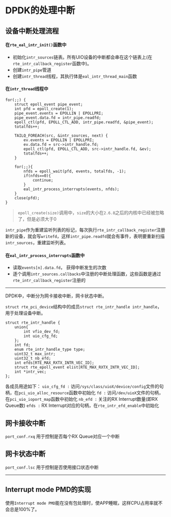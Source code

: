 # DPDK的处理中断

## 设备中断处理流程

#### 在`rte_eal_intr_init()`函数中

+ 初始化`intr_sources`链表。所有UIO设备的中断都会串在这个链表上(在`rte_intr_callback_register`函数中)。
+ 创建`intr_pipe`管道
+ 创建`intr_thread`线程，其执行体是`eal_intr_thread_main`函数

#### 在`intr_thread`线程中

```
for(;;) {
	struct epoll_event pipe_event;
	int pfd = epoll_create(1);
	pipe_event.events = EPOLLIN | EPOLLPRI;
	pipe_event.data.fd = intr_pipe.readfd;
	epoll_ctl(pfd, EPOLL_CTL_ADD, intr_pipe.readfd, &pipe_event);
	totalfds++;

	TAILQ_FOREACH(src, &intr_sources, next) {
		ev.events = EPOLLIN | EPOLLPRI;
		ev.data.fd = src->intr_handle.fd;
		epoll_ctl(pfd, EPOLL_CTL_ADD, src->intr_handle.fd, &ev);
		totalfds++;
	}

	for(;;){
		nfds = epoll_wait(pfd, events, totalfds, -1);
		if(nfds==0){
			continue;
		}
		eal_intr_process_interrupts(events, nfds);
	}
	close(pfd);
}
```

> `epoll_create(size)`调用中，`size`的大小在`2.6.8`之后的内核中已经被忽略了，但是必须大于0

`intr_pipe`作为重建监听列表的标记，每次执行`rte_intr_callback_register`注册新的设备，就会写`writefd`，这样`intr_pipe.readfd`就会有事件，表明要重新扫描`intr_sources`，重建监听列表。

#### 在`eal_intr_process_interrupts`函数中
+ 读取`events[n].data.fd`， 获得中断发生的次数
+ 逐个调用`intr_sources.callbacks`中注册的中断处理函数，这些函数是通过`rte_intr_callback_register`注册的

------------------------------------------------------------
DPDK中，中断分为网卡接收中断，网卡状态中断。

`struct rte_pci_device`结构中的成员`struct rte_intr_handle intr_handle`，用于处理设备中断。

```
struct rte_intr_handle {
	union{
		int vfio_dev_fd;
		int uio_cfg_fd;
	};
	int fd;
	enum rte_intr_handle_type type;
	uint32_t max_intr;
	uint32_t nb_efd;
	int efds[RTE_MAX_RXTX_INTR_VEC_ID];
	struct rte_epoll_event elist[RTE_MAX_RXTX_INTR_VEC_ID];
	int *intr_vec;
};

```
各成员用途如下：
`uio_cfg_fd :` 访问`/sys/class/uioX/device/config`文件的句柄，在`pci_uio_alloc_resource`函数中初始化
`fd :` 访问`/dev/uioX`文件的句柄，在`pci_uio_ioport_map`函数中初始化
`nb_efd :` 关注的RX Interrupt数量(即RX Queue数)
`efds :` RX Interrupt对应的句柄，在`rte_intr_efd_enable`中初始化

## 网卡接收中断
`port_conf.rxq` 用于控制是否每个RX Queue对应一个中断

## 网卡状态中断
`port_conf.lsc` 用于控制是否使用接口状态中断

--------------------

## Interrupt mode PMD的实现

使用`Interrupt mode PMD`能在没有包处理时，使APP睡眠，这样CPU占用率就不会总是100%了。

